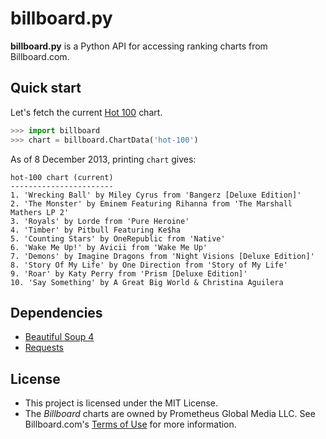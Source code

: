billboard.py
============

**billboard.py** is a Python API for accessing ranking charts from Billboard.com.

Quick start
-----------

Let's fetch the current [Hot 100](http://www.billboard.com/charts/hot-100) chart.

```Python
>>> import billboard
>>> chart = billboard.ChartData('hot-100')
```

As of 8 December 2013, printing `chart` gives:
```
hot-100 chart (current)
-----------------------
1. 'Wrecking Ball' by Miley Cyrus from 'Bangerz [Deluxe Edition]'
2. 'The Monster' by Eminem Featuring Rihanna from 'The Marshall Mathers LP 2'
3. 'Royals' by Lorde from 'Pure Heroine'
4. 'Timber' by Pitbull Featuring Ke$ha
5. 'Counting Stars' by OneRepublic from 'Native'
6. 'Wake Me Up!' by Avicii from 'Wake Me Up'
7. 'Demons' by Imagine Dragons from 'Night Visions [Deluxe Edition]'
8. 'Story Of My Life' by One Direction from 'Story of My Life'
9. 'Roar' by Katy Perry from 'Prism [Deluxe Edition]'
10. 'Say Something' by A Great Big World & Christina Aguilera
```

Dependencies
------------
* [Beautiful Soup 4](http://www.crummy.com/software/BeautifulSoup/)
* [Requests](http://requests.readthedocs.org/en/latest/) 

License
-------

* This project is licensed under the MIT License.
* The *Billboard* charts are owned by Prometheus Global Media LLC. See Billboard.com's [Terms of Use](http://www.billboard.com/terms-of-use) for more information.
